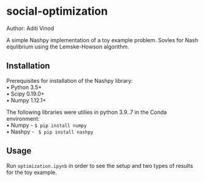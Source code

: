 # social-optimization
Author: Aditi Vinod

A simple Nashpy implementation of a toy example problem. Sovles for Nash equlibrium using the Lemske-Howson algorithm.

## Installation

Prerequisites for installation of the Nashpy library:<br />
• Python 3.5+<br />
• Scipy 0.19.0+<br />
• Numpy 1.12.1+<br />

The following libraries were utilies in python 3.9..7 in the Conda environment:<br />
• Numpy - ``$ pip install numpy``<br />
• Nashpy - `` $ pip install nashpy`` <br />

## Usage

Run ``optimization.ipynb`` in order to see the setup and two types of results for the toy example.
